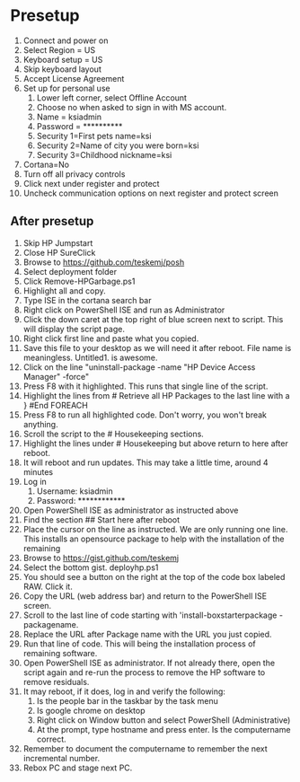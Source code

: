 # Presetup

1. Connect and power on
1. Select Region = US
1. Keyboard setup = US
1. Skip keyboard layout
1. Accept License Agreement
1. Set up for personal use
    1. Lower left corner, select Offline Account
    1. Choose no when asked to sign in with MS account.
    1. Name = ksiadmin
    1. Password = **********
    1. Security 1=First pets name=ksi
    1. Security 2=Name of city you were born=ksi
    1. Security 3=Childhood nickname=ksi
1. Cortana=No
1. Turn off all privacy controls
1. Click next under register and protect
1. Uncheck communication options on next register and protect screen

## After presetup

1. Skip HP Jumpstart
1. Close HP SureClick
1. Browse to https://github.com/teskemj/posh
1. Select deployment folder
1. Click Remove-HPGarbage.ps1
1. Highlight all and copy.
1. Type ISE in the cortana search bar
1. Right click on PowerShell ISE and run as Administrator
1. Click the down caret at the top right of blue screen next to script. This will display the script page.
1. Right click first line and paste what you copied.
1. Save this file to your desktop as we will need it after reboot. File name is meaningless. Untitled1. is awesome.
1. Click on the line "uninstall-package -name "HP Device Access Manager" -force"
1. Press F8 with it highlighted. This runs that single line of the script.
1. Highlight the lines from # Retrieve all HP Packages to the last line with a } #End FOREACH
1. Press F8 to run all highlighted code. Don't worry, you won't break anything.
1. Scroll the script to the # Housekeeping sections.
1. Highlight the lines under # Housekeeping but above return to here after reboot.
1. It will reboot and run updates. This may take a little time, around 4 minutes
1. Log in
    1. Username: ksiadmin
    1. Password: ************
1. Open PowerShell ISE as administrator as instructed above
1. Find the section ## Start here after reboot
1. Place the cursor on the line as instructed. We are only running one line. This installs an opensource package to help with the installation of the remaining 
1. Browse to https://gist.github.com/teskemj
1. Select the bottom gist. deployhp.ps1
1. You should see a button on the right at the top of the code box labeled RAW. Click it.
1. Copy the URL (web address bar) and return to the PowerShell ISE screen.
1. Scroll to the last line of code starting with 'install-boxstarterpackage -packagename.
1. Replace the URL after Package name with the URL you just copied.
1. Run that line of code. This will being the installation process of remaining software.
1. Open PowerShell ISE as administrator. If not already there, open the script again and re-run the process to remove the HP software to remove residuals.
1. It may reboot, if it does, log in and verify the following:
    1. Is the people bar in the taskbar by the task menu
    1. Is google chrome on desktop
    1. Right click on Window button and select PowerShell (Administrative)
    1. At the prompt, type hostname and press enter. Is the computername correct.
1. Remember to document the computername to remember the next incremental number.
1. Rebox PC and stage next PC.

